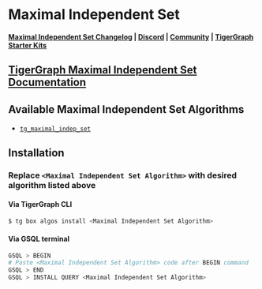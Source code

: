 
# Maximal Independent Set

#### [Maximal Independent Set Changelog](https://github.com/tigergraph/gsql-graph-algorithms/blob/master/algorithms/Path/maximal_independent_set/CHANGELOG.md) | [Discord](https://discord.gg/vFbmPyvJJN) | [Community](https://community.tigergraph.com) | [TigerGraph Starter Kits](https://github.com/zrougamed/TigerGraph-Starter-Kits-Parser)

## [TigerGraph Maximal Independent Set Documentation](https://docs.tigergraph.com/graph-algorithm-library/path/maximal-independent-set)

## Available Maximal Independent Set Algorithms 

* [`tg_maximal_indep_set`](https://github.com/tigergraph/gsql-graph-algorithms/blob/master/algorithms/Path/maximal_independent_set/tg_maximal_indep_set.gsql)

## Installation 

### Replace `<Maximal Independent Set Algorithm>` with desired algorithm listed above 

#### Via TigerGraph CLI

```bash
$ tg box algos install <Maximal Independent Set Algorithm>
```

#### Via GSQL terminal

```bash
GSQL > BEGIN
# Paste <Maximal Independent Set Algorithm> code after BEGIN command
GSQL > END 
GSQL > INSTALL QUERY <Maximal Independent Set Algorithm>
```